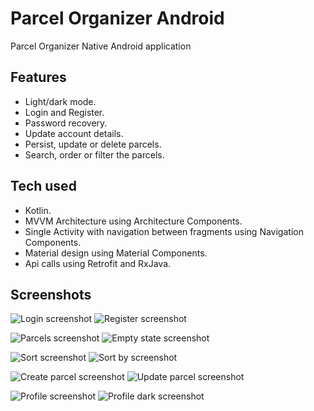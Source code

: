 # Parcel Organizer Android

Parcel Organizer Native Android application

## Features

- Light/dark mode.
- Login and Register.
- Password recovery.
- Update account details.
- Persist, update or delete parcels.
- Search, order or filter the parcels.

## Tech used

- Kotlin.
- MVVM Architecture using Architecture Components.
- Single Activity with navigation between fragments using Navigation Components.
- Material design using Material Components.
- Api calls using Retrofit and RxJava.

## Screenshots


![Login screenshot](https://github.com/kmartin0/assets/blob/master/parcel-organizer-android/parcel_organizer_android_login.png?raw=true) 
![Register screenshot](https://github.com/kmartin0/assets/blob/master/parcel-organizer-android/parcel_organizer_android_register.png?raw=true)

![Parcels screenshot](https://github.com/kmartin0/assets/blob/master/parcel-organizer-android/parcel_organizer_android_parcels.png?raw=true) 
![Empty state screenshot](https://github.com/kmartin0/assets/blob/master/parcel-organizer-android/parcel_organizer_android_parcels_empty.png?raw=true)

![Sort screenshot](https://github.com/kmartin0/assets/blob/master/parcel-organizer-android/parcel_organizer_android_sorts.png?raw=true) 
![Sort by screenshot](https://github.com/kmartin0/assets/blob/master/parcel-organizer-android/parcel_organizer_android_sort_by.png?raw=true)

![Create parcel screenshot](https://github.com/kmartin0/assets/blob/master/parcel-organizer-android/parcel_organizer_android_create_parcel.png?raw=true) 
![Update parcel screenshot](https://github.com/kmartin0/assets/blob/master/parcel-organizer-android/parcel_organizer_android_update_parcel.png?raw=true)

![Profile screenshot](https://github.com/kmartin0/assets/blob/master/parcel-organizer-android/parcel_organizer_android_account.png?raw=true) 
![Profile dark screenshot](https://github.com/kmartin0/assets/blob/master/parcel-organizer-android/parcel_organizer_android_account_dark.png?raw=true)



